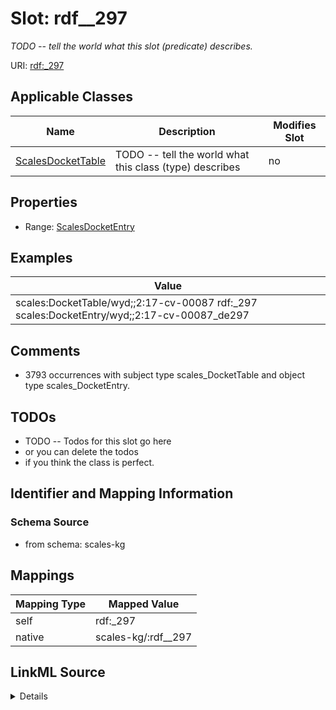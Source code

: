

# Slot: rdf__297


_TODO -- tell the world what this slot (predicate) describes._





URI: [rdf:_297](http://www.w3.org/1999/02/22-rdf-syntax-ns#_297)



<!-- no inheritance hierarchy -->





## Applicable Classes

| Name | Description | Modifies Slot |
| --- | --- | --- |
| [ScalesDocketTable](../classes/ScalesDocketTable.md) | TODO -- tell the world what this class (type) describes |  no  |







## Properties

* Range: [ScalesDocketEntry](../classes/ScalesDocketEntry.md)






## Examples

| Value |
| --- |
| scales:DocketTable/wyd;;2:17-cv-00087 rdf:_297 scales:DocketEntry/wyd;;2:17-cv-00087_de297 |

## Comments

* 3793 occurrences with subject type scales_DocketTable and object type scales_DocketEntry.

## TODOs

* TODO -- Todos for this slot go here
* or you can delete the todos
* if you think the class is perfect.

## Identifier and Mapping Information







### Schema Source


* from schema: scales-kg




## Mappings

| Mapping Type | Mapped Value |
| ---  | ---  |
| self | rdf:_297 |
| native | scales-kg/:rdf__297 |




## LinkML Source

<details>
```yaml
name: rdf__297
description: TODO -- tell the world what this slot (predicate) describes.
todos:
- TODO -- Todos for this slot go here
- or you can delete the todos
- if you think the class is perfect.
comments:
- 3793 occurrences with subject type scales_DocketTable and object type scales_DocketEntry.
examples:
- value: scales:DocketTable/wyd;;2:17-cv-00087 rdf:_297 scales:DocketEntry/wyd;;2:17-cv-00087_de297
from_schema: scales-kg
rank: 1000
slot_uri: rdf:_297
alias: rdf__297
domain_of:
- scales_DocketTable
range: scales_DocketEntry

```
</details>